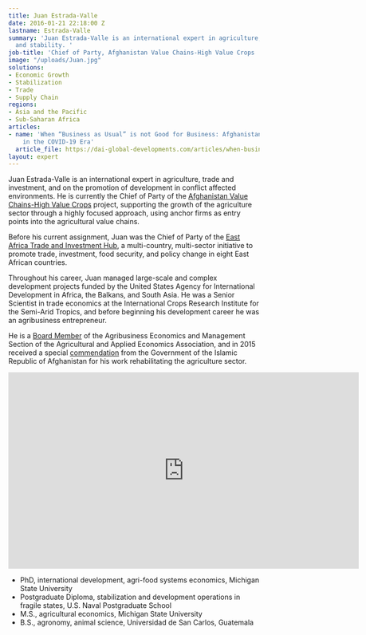 ```yaml
---
title: Juan Estrada-Valle
date: 2016-01-21 22:18:00 Z
lastname: Estrada-Valle
summary: 'Juan Estrada-Valle is an international expert in agriculture, trade, investment,
  and stability. '
job-title: 'Chief of Party, Afghanistan Value Chains-High Value Crops '
image: "/uploads/Juan.jpg"
solutions:
- Economic Growth
- Stabilization
- Trade
- Supply Chain
regions:
- Asia and the Pacific
- Sub-Saharan Africa
articles:
- name: 'When “Business as Usual” is not Good for Business: Afghanistan-Pakistan Trade
    in the COVID-19 Era'
  article_file: https://dai-global-developments.com/articles/when-business-as-usual-is-not-good-for-business-afghanistan-pakistan-trade-in-the-covid-19-era
layout: expert
---
```


Juan Estrada-Valle is an international expert in agriculture, trade and investment, and on the promotion of development in conflict affected environments. He is currently the Chief of Party of the [Afghanistan Value Chains-High Value Crops](https://www.dai.com/our-work/projects/afghanistan-value-chains-high-value-crops-avc-high-value-crops) project, supporting the growth of the agriculture sector through a highly focused approach, using anchor firms as entry points into the agricultural value chains.

Before his current assignment, Juan was the Chief of Party of the [East Africa Trade and Investment Hub](https://www.dai.com/our-work/projects/east-africa-trade-and-investment-hub-tih), a multi-country, multi-sector initiative to promote trade, investment, food security, and policy change in eight East African countries.

Throughout his career, Juan managed large-scale and complex development projects funded by the United States Agency for International Development in Africa, the Balkans, and South Asia. He was a Senior Scientist in trade economics at the International Crops Research Institute for the Semi-Arid Tropics, and before beginning his development career he was an agribusiness entrepreneur.

He is a [Board Member](https://www.dai.com/news/dai-juan-estrada-valle-elected-board-member-agribusiness-economics-and) of the Agribusiness Economics and Management Section of the Agricultural and Applied Economics Association, and in 2015 received a special [commendation](https://www.facebook.com/DAIGlobal/posts/10152684125290797) from the Government of the Islamic Republic of Afghanistan for his work rehabilitating the agriculture sector.

<iframe allowfullscreen="" frameborder="0" height="394" mozallowfullscreen="" src="https://player.vimeo.com/video/35273230?title=0&byline=0&portrait=0" webkitallowfullscreen="" width="703"></iframe>

* PhD, international development, agri-food systems economics, Michigan State University
* Postgraduate Diploma, stabilization and development operations in fragile states, U.S. Naval Postgraduate School
* M.S., agricultural economics, Michigan State University
* B.S., agronomy, animal science, Universidad de San Carlos, Guatemala